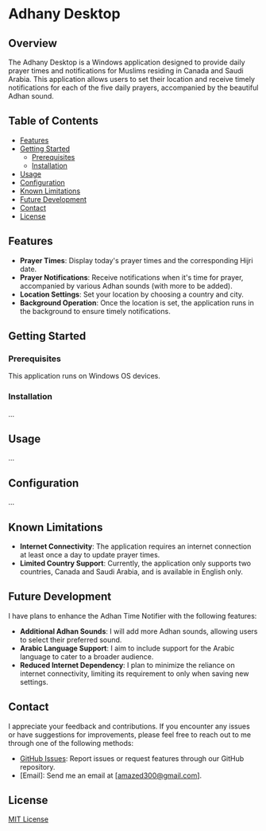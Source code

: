 # Adhany Desktop

## Overview

The Adhany Desktop is a Windows application designed to provide daily prayer times and notifications for Muslims residing in Canada and Saudi Arabia. This application allows users to set their location and receive timely notifications for each of the five daily prayers, accompanied by the beautiful Adhan sound.

## Table of Contents

- [Features](#features)
- [Getting Started](#getting-started)
  - [Prerequisites](#prerequisites)
  - [Installation](#installation)
- [Usage](#usage)
- [Configuration](#configuration)
- [Known Limitations](#known-limitations)
- [Future Development](#future-development)
- [Contact](#contact)
- [License](#license)

## Features

- **Prayer Times**: Display today's prayer times and the corresponding Hijri date.
- **Prayer Notifications**: Receive notifications when it's time for prayer, accompanied by various Adhan sounds (with more to be added).
- **Location Settings**: Set your location by choosing a country and city.
- **Background Operation**: Once the location is set, the application runs in the background to ensure timely notifications.

## Getting Started

### Prerequisites

This application runs on Windows OS devices.

### Installation

...

## Usage

...

## Configuration

...

## Known Limitations

- **Internet Connectivity**: The application requires an internet connection at least once a day to update prayer times.
- **Limited Country Support**: Currently, the application only supports two countries, Canada and Saudi Arabia, and is available in English only.

## Future Development

I have plans to enhance the Adhan Time Notifier with the following features:

- **Additional Adhan Sounds**: I will add more Adhan sounds, allowing users to select their preferred sound.
- **Arabic Language Support**: I aim to include support for the Arabic language to cater to a broader audience.
- **Reduced Internet Dependency**: I plan to minimize the reliance on internet connectivity, limiting its requirement to only when saving new settings.

## Contact

I appreciate your feedback and contributions. If you encounter any issues or have suggestions for improvements, please feel free to reach out to me through one of the following methods:

- [GitHub Issues](https://github.com/Majeed-ch/AdhanyDesktop/issues): Report issues or request features through our GitHub repository.
- [Email]: Send me an email at [amazed300@gmail.com].

## License
[MIT License](https://github.com/Majeed-ch/AdhanyDesktop/blob/master/LICENSE.txt)

